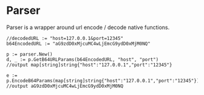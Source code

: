 # Parser

Parser is a wrapper around url encode / decode native functions.

```
//decodedURL := "host=127.0.0.1&port=12345"
b64EncodedURL := "aG9zdD0xMjcuMC4wLjEmcG9ydD0xMjM0NQ"

p := parser.New()
d, _ := p.GetB64URLParams(b64EncodedURL, "host", "port")
//output map[string]string{"host":"127.0.0.1","port":"12345"}

e := p.EncodeB64Params(map[string]string{"host":"127.0.0.1","port":"12345"})
//output aG9zdD0xMjcuMC4wLjEmcG9ydD0xMjM0NQ
```
